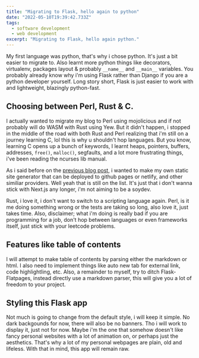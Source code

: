 ```yaml
---
title: "Migrating to Flask, hello again to python"
date: "2022-05-10T19:39:42.733Z"
tags:
  - software development 
  - web development
excerpt: "Migrating to Flask, hello again python."
---
```


My first language was python, that's why i chose python. It's just a bit easier to migrate to. Also learnt more python things like decorators, virtualenv, packages layout & probably `__name__` and `__main__` variables. You probably already know why i'm using Flask rather than Django if you are a python developer yourself. Long story short, Flask is just easier to work with and lightweight, blazingly python-fast.

## Choosing between Perl, Rust & C.

I actually wanted to migrate my blog to Perl using mojolicious and if not probably will do WASM with Rust using Yew. But it didn't happen, i stopped in the middle of the road with both Rust and Perl realizing that i'm still on a journey learning C, lol this is why u shouldn't hop languages. But you know, learning C opens up a bunch of keywords, I learnt heaps, pointers, buffers, addresses, `free()`, `malloc()`, segfaults, and a lot more frustrating things, i've been reading the ncurses lib manual.

As i said before on the [previous blog post](https://youkwhd.vercel.app/posts/the-future-of-this-blog), i wanted to make my own static site generator that can be deployed to github pages or netlify, and other similiar providers. Well yeah that is still on the list. It's just that i don't wanna stick with Next.js any longer, i'm not aiming to be a soydev.

Rust, i love it, i don't want to switch to a scripting language again. Perl, is it me doing something wrong or the tests are taking so long, also love it, just takes time. Also, disclaimer; what i'm doing is really bad if you are programming for a job, don't hop between languages or even frameworks itself, just stick with your leetcode problems.

## Features like table of contents

I will attempt to make table of contents by parsing either the markdown or html. I also need to implement things like auto new tab for external link, code highlightling, etc. Also, a remainder to myself, try to ditch Flask-Flatpages, instead directly use a markdown parser, this will give you a lot of freedom to your project.

## Styling this Flask app

Not much is going to change from the default style, i will keep it simple. No dark backgounds for now, there will also be no banners. Tho i will work to display it, just not for now. Maybe i'm the one that somehow doesn't like fancy personal websites with a lot of animation on, or perhaps just the aesthetics. That's why a lot of my personal webpages are plain, old and lifeless. With that in mind, this app will remain raw.

